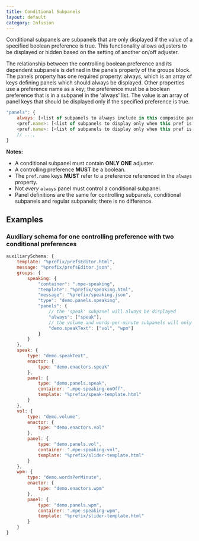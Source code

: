 ```yaml
---
title: Conditional Subpanels
layout: default
category: Infusion
---
```


Conditional subpanels are subpanels that are only displayed if the value of a specified boolean preference is true. This functionality allows adjusters to be displayed or hidden based on the setting of another on/off adjuster.

The relationship between the controlling boolean preference and its dependent subpanels is defined in the panels property of the groups block. The panels property has one required property: always, which is an array of keys defining panels which should always be displayed. Other properties use a preference name as a key; the preference must be a boolean preference that is in a subpanel in the 'always' list. The value is an array of panel keys that should be displayed only if the specified preference is true.

```javascript
"panels": {
    always: [<list of subpanels to always include in this composite panel; must contain at least one>], // required
    <pref.name>: [<list of subpanels to display only when this pref is on>], // optional
    <pref.name>: [<list of subpanels to display only when this pref is on>]
    // ...,
}
```

**Notes:**

* A conditional subpanel must contain **ONLY ONE** adjuster.
* A controlling preference **MUST** be a boolean.
* The `pref.name` keys **MUST** refer to a preference referenced in the `always` property.
* Not _every_ `always` panel must control a conditional subpanel.
* Panel definitions are the same for controlling subpanels, conditional subpanels and regular subpanels; there is no difference.

## Examples ##

### Auxiliary schema for one controlling preference with two conditional preferences ###

```javascript
auxiliarySchema: {
    template: "%prefix/prefsEditor.html",
    message: "%prefix/prefsEditor.json",
    groups: {
        speaking: {
            "container": ".mpe-speaking",
            "template": "%prefix/speaking.html",
            "message": "%prefix/speaking.json",
            "type": "demo.panels.speaking",
            "panels": {
                // the 'speak' subpanel will always be displayed
                "always": ["speak"],
                // the volume and words-per-minute subpanels will only display when 'speak' is true
                "demo.speakText": ["vol", "wpm"]
            }
        }
    },
    speak: {
        type: "demo.speakText",
        enactor: {
            type: "demo.enactors.speak"
        },
        panel: {
            type: "demo.panels.speak",
            container: ".mpe-speaking-onOff",
            template: "%prefix/speak-template.html"
        }
    },
    vol: {
        type: "demo.volume",
        enactor: {
            type: "demo.enactors.vol"
        },
        panel: {
            type: "demo.panels.vol",
            container: ".mpe-speaking-vol",
            template: "%prefix/slider-template.html"
        }
    },
    wpm: {
        type: "demo.wordsPerMinute",
        enactor: {
            type: "demo.enactors.wpm"
        },
        panel: {
            type: "demo.panels.wpm",
            container: ".mpe-speaking-wpm",
            template: "%prefix/slider-template.html"
        }
    }
}
```
